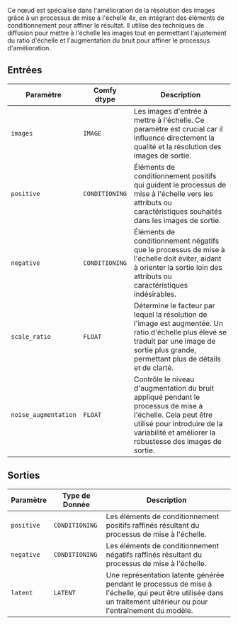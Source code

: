 
Ce nœud est spécialisé dans l'amélioration de la résolution des images grâce à un processus de mise à l'échelle 4x, en intégrant des éléments de conditionnement pour affiner le résultat. Il utilise des techniques de diffusion pour mettre à l'échelle les images tout en permettant l'ajustement du ratio d'échelle et l'augmentation du bruit pour affiner le processus d'amélioration.

## Entrées

| Paramètre            | Comfy dtype        | Description |
|----------------------|--------------------|-------------|
| `images`             | `IMAGE`            | Les images d'entrée à mettre à l'échelle. Ce paramètre est crucial car il influence directement la qualité et la résolution des images de sortie. |
| `positive`           | `CONDITIONING`     | Éléments de conditionnement positifs qui guident le processus de mise à l'échelle vers les attributs ou caractéristiques souhaités dans les images de sortie. |
| `negative`           | `CONDITIONING`     | Éléments de conditionnement négatifs que le processus de mise à l'échelle doit éviter, aidant à orienter la sortie loin des attributs ou caractéristiques indésirables. |
| `scale_ratio`        | `FLOAT`            | Détermine le facteur par lequel la résolution de l'image est augmentée. Un ratio d'échelle plus élevé se traduit par une image de sortie plus grande, permettant plus de détails et de clarté. |
| `noise_augmentation` | `FLOAT`            | Contrôle le niveau d'augmentation du bruit appliqué pendant le processus de mise à l'échelle. Cela peut être utilisé pour introduire de la variabilité et améliorer la robustesse des images de sortie. |

## Sorties

| Paramètre     | Type de Donnée | Description |
|---------------|--------------|-------------|
| `positive`    | `CONDITIONING` | Les éléments de conditionnement positifs raffinés résultant du processus de mise à l'échelle. |
| `negative`    | `CONDITIONING` | Les éléments de conditionnement négatifs raffinés résultant du processus de mise à l'échelle. |
| `latent`      | `LATENT`     | Une représentation latente générée pendant le processus de mise à l'échelle, qui peut être utilisée dans un traitement ultérieur ou pour l'entraînement du modèle. |
